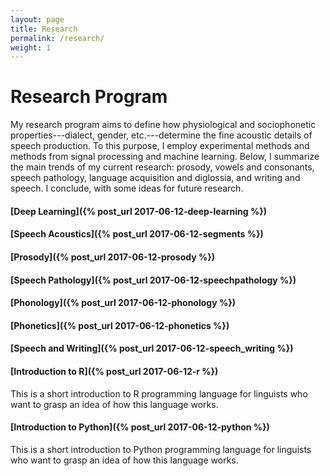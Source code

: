```yaml
---
layout: page
title: Research
permalink: /research/
weight: 1
---
```

# Research Program

My research program aims to define how physiological and
sociophonetic properties---dialect, gender, etc.---determine the fine acoustic
details of speech production. To this purpose, I employ experimental methods and
methods from signal processing and machine learning. Below, I summarize the main
trends of my current research: prosody, vowels and consonants, speech pathology,
language acquisition and diglossia, and writing and speech. I conclude, with
some ideas for future research.

#### [Deep Learning]({% post_url 2017-06-12-deep-learning %})
#### [Speech Acoustics]({% post_url 2017-06-12-segments %})
#### [Prosody]({% post_url 2017-06-12-prosody %})
#### [Speech Pathology]({% post_url 2017-06-12-speechpathology %})
#### [Phonology]({% post_url 2017-06-12-phonology %})
#### [Phonetics]({% post_url 2017-06-12-phonetics %})
#### [Speech and Writing]({% post_url 2017-06-12-speech_writing %})
#### [Introduction to R]({% post_url 2017-06-12-r %})
This is a short introduction to R programming language for linguists who want to grasp an idea of how this language works.
#### [Introduction to Python]({% post_url 2017-06-12-python %})
This is a short introduction to Python programming language for linguists who want to grasp an idea of how this language works.
